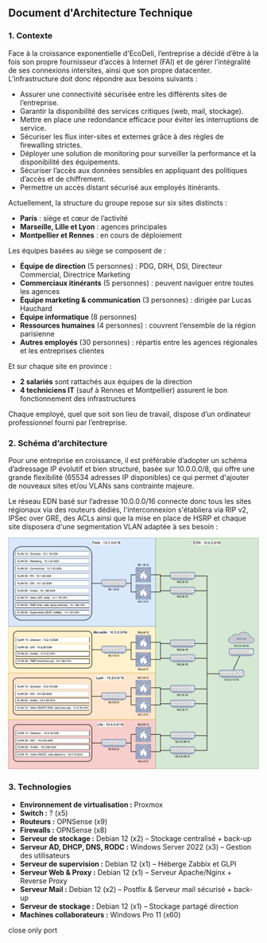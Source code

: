 ## **Document d'Architecture Technique**

### **1. Contexte**
Face à la croissance exponentielle d'EcoDeli, l’entreprise a décidé d’être à la fois son propre fournisseur d’accès à Internet (FAI) et de gérer l’intégralité de ses connexions intersites, ainsi que son propre datacenter. L’infrastructure doit donc répondre aux besoins suivants :
- Assurer une connectivité sécurisée entre les différents sites de l’entreprise.
- Garantir la disponibilité des services critiques (web, mail, stockage).
- Mettre en place une redondance efficace pour éviter les interruptions de service.
- Sécuriser les flux inter-sites et externes grâce à des règles de firewalling strictes.
- Déployer une solution de monitoring pour surveiller la performance et la disponibilité des équipements.
- Sécuriser l’accès aux données sensibles en appliquant des politiques d’accès et de chiffrement.
- Permettre un accès distant sécurisé aux employés itinérants.

Actuellement, la structure du groupe repose sur six sites distincts :  
- **Paris** : siège et cœur de l’activité  
- **Marseille, Lille et Lyon** : agences principales  
- **Montpellier et Rennes** : en cours de déploiement  

Les équipes basées au siège se composent de :  
- **Équipe de direction** (5 personnes) : PDG, DRH, DSI, Directeur Commercial, Directrice Marketing  
- **Commerciaux itinérants** (5 personnes) : peuvent naviguer entre toutes les agences  
- **Équipe marketing & communication** (3 personnes) : dirigée par Lucas Hauchard  
- **Équipe informatique** (8 personnes)  
- **Ressources humaines** (4 personnes) : couvrent l’ensemble de la région parisienne  
- **Autres employés** (30 personnes) : répartis entre les agences régionales et les entreprises clientes  

Et sur chaque site en province :  
- **2 salariés** sont rattachés aux équipes de la direction  
- **4 techniciens IT** (sauf à Rennes et Montpellier) assurent le bon fonctionnement des infrastructures  

Chaque employé, quel que soit son lieu de travail, dispose d’un ordinateur professionnel fourni par l’entreprise.  

### **2. Schéma d’architecture**
Pour une entreprise en croissance, il est préférable d’adopter un schéma d’adressage IP évolutif et bien structuré, basée sur 10.0.0.0/8, qui offre une grande flexibilité (65534 adresses IP disponibles) ce qui permet d'ajouter de nouveaux sites et/ou VLANs sans contrainte majeure. 

Le réseau EDN basé sur l’adresse 10.0.0.0/16 connecte donc tous les sites régionaux via des routeurs dédiés, l'interconnexion s'établiera via RIP v2, IPSec over GRE, des ACLs ainsi que la mise en place de HSRP et chaque site disposera d'une segmentation VLAN adaptée à ses besoin : 

![Texte alternatif](img/rsx.png)

### **3. Technologies**
- **Environnement de virtualisation :** Proxmox
- **Switch :** ? (x5)
- **Routeurs :** OPNSense (x9)
- **Firewalls :** OPNSense (x8)
- **Serveur de stockage :** Debian 12 (x2) – Stockage centralisé + back-up
- **Serveur AD, DHCP, DNS, RODC :** Windows Server 2022 (x3) – Gestion des utilisateurs
- **Serveur de supervision :** Debian 12 (x1) – Héberge Zabbix et GLPI
- **Serveur Web & Proxy :** Debian 12 (x1) – Serveur Apache/Nginx + Reverse Proxy
- **Serveur Mail :** Debian 12 (x2) – Postfix & Serveur mail sécurisé + back-up
- **Serveur de stockage :** Debian 12 (x1) – Stockage partagé direction 
- **Machines collaborateurs :** Windows Pro 11 (x60)


close only port
